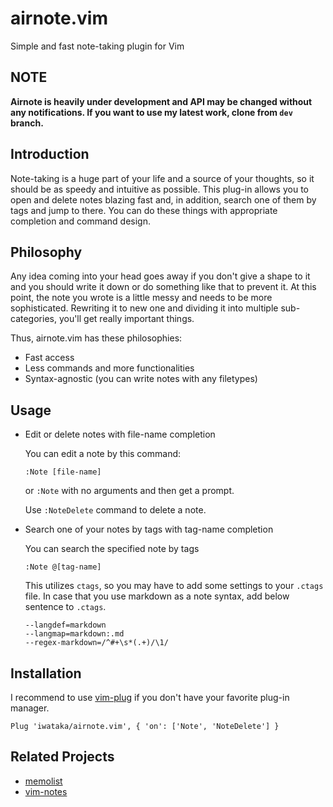 # airnote.vim

Simple and fast note-taking plugin for Vim

## **NOTE**

**Airnote is heavily under development and API may be changed without any
notifications. If you want to use my latest work, clone from `dev` branch.**

## Introduction

Note-taking is a huge part of your life and a source of your thoughts, so it
should be as speedy and intuitive as possible. This plug-in allows you to open
and delete notes blazing fast and, in addition, search one of them by tags and
jump to there. You can do these things with appropriate completion and command
design.

## Philosophy

Any idea coming into your head goes away if you don't give a shape to it and
you should write it down or do something like that to prevent it. At this
point, the note you wrote is a little messy and needs to be more sophisticated.
Rewriting it to new one and dividing it into multiple sub-categories, you'll
get really important things.

Thus, airnote.vim has these philosophies:

+ Fast access
+ Less commands and more functionalities
+ Syntax-agnostic (you can write notes with any filetypes)

## Usage

+ Edit or delete notes with file-name completion

    You can edit a note by this command:
    ```vim
    :Note [file-name]
    ```
    or `:Note` with no arguments and then get a prompt.

    Use `:NoteDelete` command to delete a note.

+ Search one of your notes by tags with tag-name completion

    You can search the specified note by tags
    ```vim
    :Note @[tag-name]
    ```

    This utilizes `ctags`, so you may have to add some settings to your
    `.ctags` file. In case that you use markdown as a note syntax, add below
    sentence to `.ctags`.
    ```
    --langdef=markdown
    --langmap=markdown:.md
    --regex-markdown=/^#+\s*(.+)/\1/
    ```

## Installation

I recommend to use [vim-plug](https://github.com/junegunn/vim-plug/) if you
don't have your favorite plug-in manager.
```vim
Plug 'iwataka/airnote.vim', { 'on': ['Note', 'NoteDelete'] }
```

## Related Projects

+ [memolist](https://github.com/glidenote/memolist.vim)
+ [vim-notes](https://github.com/xolox/vim-notes)
